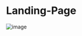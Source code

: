 # Landing-Page
![image](https://user-images.githubusercontent.com/77131275/150602838-e15a42a1-b5c7-49a4-96c5-91d9c5a90e5e.png)
